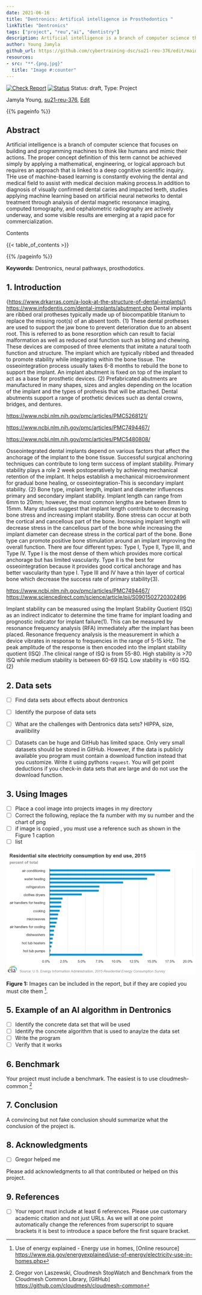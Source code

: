 ```yaml
---
date: 2021-06-16
title: "Dentronics: Artifical intelligence in Prosthodontics "
linkTitle: "Dentronics"
tags: ["project", "reu","ai", "dentistry"]
description: Artificial intelligence is a branch of computer science that focuses on building and programming machines to think like humans and mimic their actions. The proper concept definition of this term cannot be achieved simply by applying a mathematical, engineering, or logical approach but requires an approach that is linked to a deep cognitive scientific inquiry. The use of machine-based learning is constantly evolving the dental and medical field to assist with medical decision making process. In addition to diagnosis of visually confirmed dental caries and impacted teeth, studies applying machine learning based on artificial neural networks to dental treatment through analysis of dental magnetic resonance imaging, computed tomography, and cephalometric radiography are actively underway, and some visible results are emerging at a rapid pace for commercialization.
author: Young Jamyla
github_url: https://github.com/cybertraining-dsc/su21-reu-376/edit/main/project/index.md
resources:
- src: "**.{png,jpg}"
  title: "Image #:counter"
---
```


[![Check Report](https://github.com/cybertraining-dsc/su21-reu-376/workflows/Check%20Report/badge.svg)](https://github.com/cybertraining-dsc/su21-reu-376/actions)
[![Status](https://github.com/cybertraining-dsc/su21-reu-376/workflows/Status/badge.svg)](https://github.com/cybertraining-dsc/su21-reu-376/actions)
Status: draft, Type: Project


Jamyla Young, [su21-reu-376](https://github.com/cybertraining-dsc/su21-reu-376), [Edit](https://github.com/cybertraining-dsc/su21-reu-376/blob/main/project/index.md)

{{% pageinfo %}}

## Abstract

Artificial intelligence is a branch of computer science that focuses on building and programming machines to think like humans and mimic their actions. The proper concept definition of this term cannot be achieved simply by applying a mathematical, engineering, or logical approach but requires an approach that is linked to a deep cognitive scientific inquiry. THe use of machine-based learning is constantly evolving the dental and medical field to assist with medical decision making process.In addition to diagnosis of visually confirmed dental caries and impacted teeth, studies applying machine learning based on artificial neural networks to dental treatment through analysis of dental magnetic resonance imaging, computed tomography, and cephalometric radiography are actively underway, and some visible results are emerging at a rapid pace for commercialization.

Contents

{{< table_of_contents >}}

{{% /pageinfo %}}

**Keywords:** Dentronics, neural pathways, prosthodotics. 

## 1. Introduction


  {https://www.drkarras.com/a-look-at-the-structure-of-dental-implants/} 
https://www.infodentis.com/dental-implants/abutment.php
Dental implants are  ribbed oral protheses typically made up of biocompatible titanium to replace the missing root(s) of an absent tooth. 
{1} These dental protheses are used to support the jaw bone to prevent deterioration due to an absent root. This is referred to as bone resorption which can result to facial malformation as well as reduced oral function such as biting and chewing. These devices are composed of three elements that imitate a natural tooth function and structure.
The implant which are typically ribbed and threaded to promote stability while integrating within the bone tissue. The osseointegration process usually takes 6-8 months to rebuild the bone to support the implant. An implant abutment is fixed on top of the implant to act as a base for prosthetic devices. (2) Prefabricated abutments are manufactured in many shapes, sizes and angles depending on the location of the implant and the types of prothesis that will be attached. Dental abutments support a range of prothetic devices such as dental crowns, bridges, and dentures.



https://www.ncbi.nlm.nih.gov/pmc/articles/PMC5268121/

https://www.ncbi.nlm.nih.gov/pmc/articles/PMC7494467/

https://www.ncbi.nlm.nih.gov/pmc/articles/PMC5480808/

Osseointegrated dental implants depend on various factors that affect the anchorage of the  implant to the bone tissue. Successful surgical anchoring techniques can contribute to long term success of implant stability. Primary stability plays a role 2 week postoperatively by achieving mechanical retention of the implant.   It helps establish a mechanical microenvironment for gradual bone healing, or osseointegration-This is secondary implant stability. {2} Bone type, implant length, implant and diameter influences primary and secondary implant stability. Implant length can range from 6mm to 20mm; however, the most common lengths are between 8mm to 15mm. Many studies suggest that implant length contribute to decreasing bone stress and increasing implant stability. Bone stress can occur at both the cortical and cancellous part of the bone. Increasing implant length will decrease stress in the cancellous part of the bone while increasing the implant diameter can decrease  stress in the cortical part of the bone. Bone type can promote positive bone stimulation around an implant improving the overall function. There are four different types: Type I, Type II, Type III, and Type IV. Type I is the most dense of them which provides more cortical anchorage but has limited vascularity. Type II is the best for osseointegration because it provides good cortical anchorage and has better vascularity than type I. Type III and IV have a thin layer of cortical bone which decrease the success rate of primary stability{3).

https://www.ncbi.nlm.nih.gov/pmc/articles/PMC7494467/
https://www.sciencedirect.com/science/article/pii/S0901502720302496

Implant stability can be measured using the Implant Stability Quotient (ISQ) as an indirect indicator to determine the time frame for implant loading and prognostic indicator for implant failure(1). This can be measured by resonance frequency analysis (RFA) immediately after the implant has been  placed. Resonance frequency analysis is the measurement in which a device vibrates in response to frequencies in the range of 5-15 kHz. The peak amplitude of the response is then encoded into the implant stability quotient (ISQ) .The clinical range of ISQ is from 55-80. High stability is >70 ISQ while medium stability is between 60-69 ISQ. Low stability is <60 ISQ.(2) 


## 2. Data sets

- [ ] Find data sets about effects about dentronics
- [ ] Identify the purpose of data sets
- [ ] What are the challenges with Dentronics data sets? HIPPA, size, availibility
- [ ] Datasets can be huge and GitHub has limited space. Only very small datasets should be stored in  GitHub. However, if the data is publicly available you program must contain a download function instead that you customize.
Write it using pythons `request`. You will get point deductions if you check-in data sets that are large and do not use
the download function.



## 3. Using Images

- [ ] Place a cool image into projects images in my directory
- [ ] Correct the following, replace the fa number with my su number and the chart of png
- [ ] if image is copied , you must use a reference such as shown in the Figure 1 caption
- [ ] list 

![Figure 1](https://github.com/cybertraining-dsc/fa20-523-314/raw/main/project/images/chart.png)

**Figure 1:** Images can be included in the report, but if they are copied you must cite them [^1].

## 5. Example of an AI algorithm in Dentronics

- [ ] Identify the concrete data set that will be used
- [ ] Identify the concrete algorithm that is used to anaylze the data set
- [ ] Write the program
- [ ] Verify that it works

## 6. Benchmark

Your project must include a benchmark. The easiest is to use cloudmesh-common [^2]
 
## 7. Conclusion

A convincing but not fake conclusion should summarize what the conclusion of the project is.

## 8. Acknowledgments

- [ ] Gregor helped me

Please add acknowledgments to all that contributed or helped on this project.  

## 9. References

-[ ]  Your report must include at least 6 references. Please use customary academic citation and not                  just URLs. As we will at one point automatically change the references from superscript to square brackets it is best to introduce a space before the first square bracket.

[^1]: Use of energy explained - Energy use in homes, [Online resource] 
      <https://www.eia.gov/energyexplained/use-of-energy/electricity-use-in-homes.php>


[^2]: Gregor von Laszewski, Cloudmesh StopWatch and Benchmark from the Cloudmesh Common Library, [GitHub] 
      <https://github.com/cloudmesh/cloudmesh-common>

